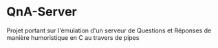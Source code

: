 # QnA-Server
Projet portant sur l'émulation d'un serveur de Questions et Réponses de manière humoristique en C au travers de pipes
